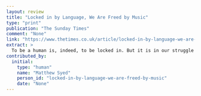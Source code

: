 ```yaml
---
layout: review
title: "Locked in by Language, We Are Freed by Music"
type: "print"
publication: "The Sunday Times"
comment: "None"
link: "https://www.thetimes.co.uk/article/locked-in-by-language-we-are-freed-by-music-poetry-painting-and-love-wctbn70vp"
extract: >
  To be a human is, indeed, to be locked in. But it is in our struggle against inarticulacy that we find our deepest voice and highest meaning.
contributed_by:
  initial:
    type: "human"
    name: "Matthew Syed"
    person_id: "locked-in-by-language-we-are-freed-by-music"
    date: "None"
---
```

